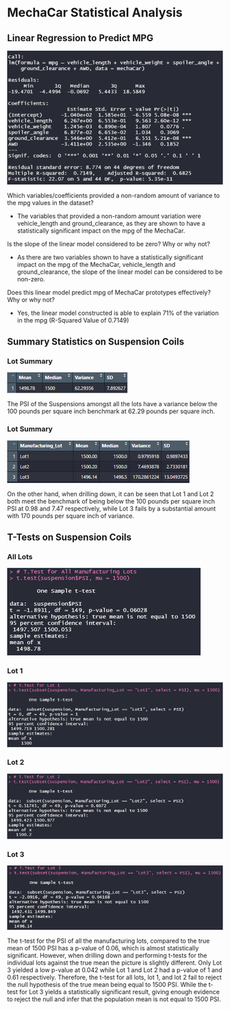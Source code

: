 # MechaCar Statistical Analysis

## Linear Regression to Predict MPG

![Multiple Linear Regression](https://github.com/msshahid21/MechaCar_Statistical_Analysis/blob/main/Images/MLR.png)

Which variables/coefficients provided a non-random amount of variance to the mpg values in the dataset?
- The variables that provided a non-random amount variation were vehicle_length and ground_clearance, as they are shown to have a statistically significant impact on the mpg of the MechaCar.

Is the slope of the linear model considered to be zero? Why or why not?
- As there are two variables shown to have a statistically significant impact on the mpg of the MechaCar, vehicle_length and ground_clearance, the slope of the linear model can be considered to be non-zero.

Does this linear model predict mpg of MechaCar prototypes effectively? Why or why not?
- Yes, the linear model constructed is able to explain 71% of the variation in the mpg (R-Squared Value of 0.7149)

## Summary Statistics on Suspension Coils
### Lot Summary

![Total Summary](https://github.com/msshahid21/MechaCar_Statistical_Analysis/blob/main/Images/TotalSummary.png)

The PSI of the Suspensions amongst all the lots have a variance below the 100 pounds per square inch benchmark at 62.29 pounds per square inch.

### Lot Summary

![Lot Summary](https://github.com/msshahid21/MechaCar_Statistical_Analysis/blob/main/Images/LotSummary.png)

On the other hand, when drilling down, it can be seen that Lot 1 and Lot 2 both meet the benchmark of being below the 100 pounds per square inch PSI at 0.98 and 7.47 respectively, while Lot 3 fails by a substantial amount with 170 pounds per square inch of variance.

## T-Tests on Suspension Coils
### All Lots
![Lot Summary](https://github.com/msshahid21/MechaCar_Statistical_Analysis/blob/main/Images/TTestAll.png)

### Lot 1
![Lot Summary](https://github.com/msshahid21/MechaCar_Statistical_Analysis/blob/main/Images/TTestLot1.png)

### Lot 2
![Lot Summary](https://github.com/msshahid21/MechaCar_Statistical_Analysis/blob/main/Images/TTestLot2.png)

### Lot 3
![Lot Summary](https://github.com/msshahid21/MechaCar_Statistical_Analysis/blob/main/Images/TTestLot3.png)

The t-test for the PSI of all the manufacturing lots, compared to the true mean of 1500 PSI has a p-value of 0.06, which is almost statistically significant. However, when drilling down and performing t-tests for the individual lots against the true mean the picture is slightly different. Only Lot 3 yielded a low p-value at 0.042 while Lot 1 and Lot 2 had a p-value of 1 and 0.61 respectively. Therefore, the t-test for all lots, lot 1, and lot 2 fail to reject the null hypothesis of the true mean being equal to 1500 PSI. While the t-test for Lot 3 yields a statistically significant result, giving enough evidence to reject the null and infer that the population mean is not equal to 1500 PSI.
